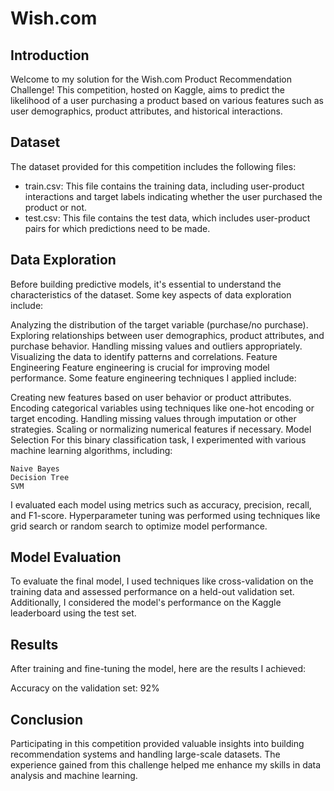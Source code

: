 # Wish.com
## Introduction
Welcome to my solution for the Wish.com Product Recommendation Challenge! This competition, hosted on Kaggle, aims to predict the likelihood of a user purchasing a product based on various features such as user demographics, product attributes, and historical interactions.

## Dataset
The dataset provided for this competition includes the following files:

* train.csv: This file contains the training data, including user-product interactions and target labels indicating whether the user purchased the product or not.
* test.csv: This file contains the test data, which includes user-product pairs for which predictions need to be made.

## Data Exploration
Before building predictive models, it's essential to understand the characteristics of the dataset. Some key aspects of data exploration include:

Analyzing the distribution of the target variable (purchase/no purchase).
Exploring relationships between user demographics, product attributes, and purchase behavior.
Handling missing values and outliers appropriately.
Visualizing the data to identify patterns and correlations.
Feature Engineering
Feature engineering is crucial for improving model performance. Some feature engineering techniques I applied include:

Creating new features based on user behavior or product attributes.
Encoding categorical variables using techniques like one-hot encoding or target encoding.
Handling missing values through imputation or other strategies.
Scaling or normalizing numerical features if necessary.
Model Selection
For this binary classification task, I experimented with various machine learning algorithms, including:

```
Naive Bayes
Decision Tree 
SVM
```
I evaluated each model using metrics such as accuracy, precision, recall, and F1-score. Hyperparameter tuning was performed using techniques like grid search or random search to optimize model performance.

## Model Evaluation
To evaluate the final model, I used techniques like cross-validation on the training data and assessed performance on a held-out validation set. Additionally, I considered the model's performance on the Kaggle leaderboard using the test set.

## Results
After training and fine-tuning the model, here are the results I achieved:

Accuracy on the validation set: 92%

## Conclusion
Participating in this competition provided valuable insights into building recommendation systems and handling large-scale datasets. The experience gained from this challenge helped me enhance my skills in data analysis and machine learning.
